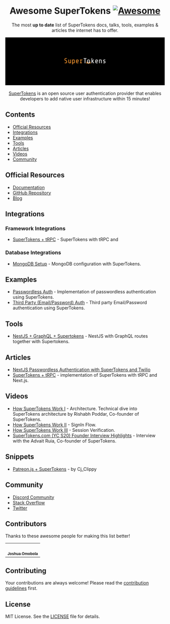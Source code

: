 <!-- badges -->
<div align="center">

<!-- title -->
<!--lint ignore no-dead-urls-->
# Awesome SuperTokens [![Awesome](https://awesome.re/badge.svg)](https://awesome.re)

<!-- subtitle -->

The most **up to date** list of SuperTokens docs, talks, tools, examples & articles the internet has to offer.

<!-- image -->

<a href="https://Supertokens.com" target="_blank" rel="noopener noreferrer">
  <img src="images/supertokens-banner.png" />
</a>

<!-- translations -->

<!-- Translations: [🇬🇧 en](readme.md) · [🇰🇷 ko](readme-ko.md) · [🇷🇺 ru](readme-ru.md) · [🇪🇸 es](readme-es.md) · [🇮🇩 id](readme-id.md) · [🇯🇵 ja](readme-ja.md) · [🇵🇹 pt](readme-pt.md) · [🇨🇳 zh](readme-zh.md) -->

[SuperTokens](https://supertokens.com) is an open source user authentication provider that enables developers to add native user infrastructure within 15 minutes!

</div>

<!-- toc -->

## Contents

- [Official Resources](#official-resources)
- [Integrations](#integrations)
- [Examples](#examples)
- [Tools](#tools)
- [Articles](#articles)
- [Videos](#videos)
- [Community](#community)

## Official Resources

- [Documentation](https://supertokens.com/docs/guides)
- [GitHub Repository](https://github.com/supertokens/supertokens-core)
- [Blog](https://supertokens.com/blog)

## Integrations

### Framework Integrations
- [SuperTokens + tRPC](https://github.com/FranciscoMendes10866/trpc-supertokens) - SuperTokens with tRPC and

### Database Integrations
- [MongoDB Setup](https://supertokens.com/docs/thirdparty/pre-built-ui/setup/database-setup/mongodb) - MongoDB configuration with SuperTokens.

## Examples

- [Passwordless Auth](https://passwordless.demo.supertokens.com/auth) - Implementation of passwordless authentication using SuperTokens.
- [Third Party (Email/Password) Auth](https://thirdpartyemailpassword.demo.supertokens.com/auth) - Third party Email/Password authentication using SuperTokens.

## Tools

<!-- - [SuperTokens DevTools](link) -->
- [NestJS + GraphQL + Supertokens](https://github.com/BE-CH/nestjs-graphql-supertokens) - NestJS with GraphQL routes together with Supertokens.

## Articles

- [NextJS Passwordless Authentication with SuperTokens and Twilio](https://www.permit.io/blog/nextjs-passwordless-authentication-with-supertokens-and-twilio)
- [SuperTokens + tRPC](https://dev.to/franciscomendes10866/authentication-and-authorization-in-a-node-api-using-fastify-trpc-and-supertokens-3cgn) - implementation of SuperTokens with tRPC and Next.js.

## Videos
- [How SuperTokens Work I](https://www.youtube.com/watch?v=MA5JDmUlO3E) - Architecture. Technical dive into SuperTokens architecture by Rishabh Poddar, Co-founder of SuperTokens.
- [How SuperTokens Work II](https://youtu.be/eVBkUVqUT0M?si=OVy81ryjwjJnAyYQ) - SignIn Flow.
- [How SuperTokens Work III](https://youtu.be/-wgLRjELCIw?si=dRewL2YEMv25BATu) - Session Verification.
- [SuperTokens.com (YC S20) Founder Interview Highlights](https://www.youtube.com/watch?v=wUHsZSGc31k) - Interview with the Advait Ruia, Co-founder of SuperTokens.

## Snippets

- [Patreon.js + SuperTokens](https://gist.github.com/kohasummons/fa1afe70270fcaa4b2980634519eb13d) - by Cj_Clippy

## Community

- [Discord Community](https://supertokens.com/discord)
- [Stack Overflow](https://stackoverflow.com/questions/tagged/supertokens)
- [Twitter](https://twitter.com/supertokens)

## Contributors

Thanks to these awesome people for making this list better! 

<!-- ALL-CONTRIBUTORS-LIST:START - Do not remove or modify this section -->
<!-- prettier-ignore-start -->
<!-- markdownlint-disable -->
<table>
  <tr>
    <td align="center">
      <a href="https://github.com/kohasummons">
        <img src="https://github.com/kohasummons.png" width="100px;" alt=""/>
        <br />
        <sub><b>Joshua Omobola</b></sub>
      </a>
    </td>
    <!-- Add more contributors here -->
  </tr>
</table>
<!-- markdownlint-restore -->
<!-- prettier-ignore-end -->
<!-- ALL-CONTRIBUTORS-LIST:END -->

## Contributing

Your contributions are always welcome! Please read the [contribution guidelines](CONTRIBUTING.md) first.

## License

MIT License. See the [LICENSE](LICENSE) file for details.